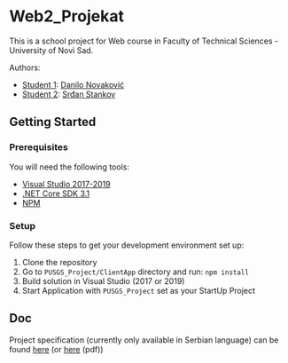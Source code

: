 # Web2_Projekat

This is a school project for Web course in Faculty of Technical Sciences - University of Novi Sad.

Authors:

- [Student 1](https://github.com/SrdjanStankov/Web2_Projekat/wiki/Student-1): [Danilo Novaković](https://github.com/DaniloNovakovic)
- [Student 2](https://github.com/SrdjanStankov/Web2_Projekat/wiki/Student-2): [Srđan Stankov](https://github.com/SrdjanStankov)

## Getting Started

### Prerequisites

You will need the following tools:

- [Visual Studio 2017-2019](https://www.visualstudio.com/downloads/)
- [.NET Core SDK 3.1](https://www.microsoft.com/net/download/dotnet-core/3.1)
- [NPM](https://nodejs.org/en/)

### Setup

Follow these steps to get your development environment set up:

  1. Clone the repository
  1. Go to `PUSGS_Project/ClientApp` directory and run: `npm install`
  1. Build solution in Visual Studio (2017 or 2019)
  1. Start Application with `PUSGS_Project` set as your StartUp Project

## Doc

Project specification (currently only available in Serbian language) can be found [here](./doc/specifikacija.md) (or [here](./doc/specifikacija2.pdf) (pdf))
